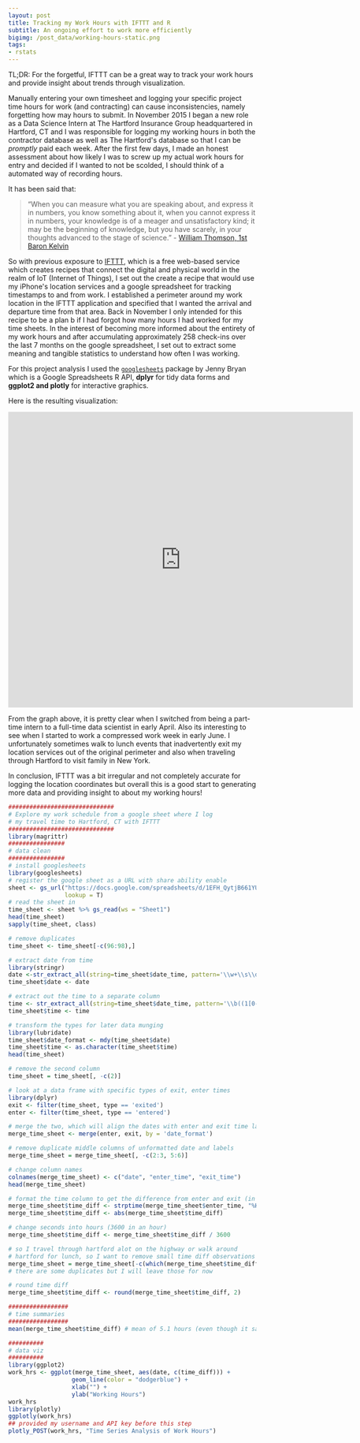 ```yaml
---
layout: post
title: Tracking my Work Hours with IFTTT and R
subtitle: An ongoing effort to work more efficiently
bigimg: /post_data/working-hours-static.png
tags:
- rstats
---
```



TL;DR: For the forgetful, IFTTT can be a great way to track your work hours and provide insight about trends through visualization.

Manually entering your own timesheet and logging your specific project time hours for work (and contracting) can cause inconsistencies, namely forgetting how may hours to submit. In November 2015 I began a new role as a Data Science Intern at The Hartford Insurance Group headquartered in Hartford, CT and I was responsible for logging my working hours in both the contractor database as well as The Hartford's database so that I can be *promptly* paid each week. After the first few days, I made an honest assessment about how likely I was to screw up my actual work hours for entry and decided if I wanted to not be scolded, I should think of a automated way of recording hours.

It has been said that:

>  “When you can measure what you are speaking about, and express it in numbers, you know something about it, when you cannot express it in numbers, your knowledge is of a meager and unsatisfactory kind; it may be the beginning of knowledge, but you have scarely, in your thoughts advanced to the stage of science.” - [William Thomson, 1st Baron Kelvin](http://www.goodreads.com/quotes/166961-when-you-can-measure-what-you-are-speaking-about-and)

So with previous exposure to [IFTTT](https://en.wikipedia.org/wiki/IFTTT), which is a free web-based service which creates recipes that connect the digital and physical world in the realm of IoT (Internet of Things), I set out the create a recipe that would use my iPhone's location services and a google spreadsheet for tracking timestamps to and from work. I established a perimeter around my work location in the IFTTT application and specified that I wanted the arrival and departure time from that area. Back in November I only intended for this recipe to be a plan b if I had forgot how many hours I had worked for my time sheets. In the interest of becoming more informed about the entirety of my work hours and after accumulating approximately 258 check-ins over the last 7 months on the google spreadsheet, I set out to extract some meaning and tangible statistics to understand how often I was working.

For this project analysis I used the [`googlesheets`](https://github.com/jennybc/googlesheets) package by Jenny Bryan which is a Google Spreadsheets R API, **dplyr** for tidy data forms and **ggplot2 and plotly** for interactive graphics.

Here is the resulting visualization:

<iframe width="700" height="600" frameborder="0" scrolling="no" src="https://plot.ly/~jasdumas/54.embed"></iframe>


From the graph above, it is pretty clear when I switched from being a part-time intern to a full-time data scientist in early April. Also its interesting to see when I started to work a compressed work week in early June. I unfortunately sometimes walk to lunch events that inadvertently exit my location services out of the original perimeter and also when traveling through Hartford to visit family in New York.

In conclusion, IFTTT was a bit irregular and not completely accurate for logging the location coordinates but overall this is a good start to generating more data and providing insight to about my working hours!

```r
##############################
# Explore my work schedule from a google sheet where I log
# my travel time to Hartford, CT with IFTTT
##############################
library(magrittr)
################
# data clean
################
# install googlesheets
library(googlesheets)
# register the google sheet as a URL with share ability enable
sheet <- gs_url("https://docs.google.com/spreadsheets/d/1EFH_QytjB661YUe0VKZkuik-wx-v_w2sJvL12IiEMOY/edit?usp=sharing",
                lookup = T)
# read the sheet in
time_sheet <- sheet %>% gs_read(ws = "Sheet1")
head(time_sheet)
sapply(time_sheet, class)

# remove duplicates
time_sheet <- time_sheet[-c(96:98),]

# extract date from time
library(stringr)
date <-str_extract_all(string=time_sheet$date_time, pattern='\\w+\\s\\d+(st)?(nd)?(rd)?(th)?,\\s+\\d+')
time_sheet$date <- date

# extract out the time to a separate column
time <- str_extract_all(string=time_sheet$date_time, pattern='\\b((1[0-2]|0?[1-9]):([0-5][0-9])([AaPp][Mm]))')
time_sheet$time <- time

# transform the types for later data munging
library(lubridate)
time_sheet$date_format <- mdy(time_sheet$date)
time_sheet$time <- as.character(time_sheet$time)
head(time_sheet)

# remove the second column
time_sheet = time_sheet[, -c(2)]

# look at a data frame with specific types of exit, enter times
library(dplyr)
exit <- filter(time_sheet, type == 'exited')
enter <- filter(time_sheet, type == 'entered')

# merge the two, which will align the dates with enter and exit time labels
merge_time_sheet <- merge(enter, exit, by = 'date_format')

# remove duplicate middle columns of unformatted date and labels
merge_time_sheet = merge_time_sheet[, -c(2:3, 5:6)]

# change column names
colnames(merge_time_sheet) <- c("date", "enter_time", "exit_time")
head(merge_time_sheet)

# format the time column to get the difference from enter and exit (in seconds)
merge_time_sheet$time_diff <- strptime(merge_time_sheet$enter_time, "%H:%M%p") - strptime(merge_time_sheet$exit_time, "%H:%M%p")
merge_time_sheet$time_diff <- abs(merge_time_sheet$time_diff)

# change seconds into hours (3600 in an hour)
merge_time_sheet$time_diff <- merge_time_sheet$time_diff / 3600

# so I travel through hartford alot on the highway or walk around
# hartford for lunch, so I want to remove small time diff observations
merge_time_sheet = merge_time_sheet[-c(which(merge_time_sheet$time_diff < 3.51666666666667)), ]
# there are some duplicates but I will leave those for now

# round time diff
merge_time_sheet$time_diff <- round(merge_time_sheet$time_diff, 2)

#################
# time summaries
#################
mean(merge_time_sheet$time_diff) # mean of 5.1 hours (even though it says secs)

##########
# data viz
##########
library(ggplot2)
work_hrs <- ggplot(merge_time_sheet, aes(date, c(time_diff))) +
                  geom_line(color = "dodgerblue") +
                  xlab("") +
                  ylab("Working Hours")
work_hrs
library(plotly)
ggplotly(work_hrs)
## provided my username and API key before this step
plotly_POST(work_hrs, "Time Series Analysis of Work Hours")


```
